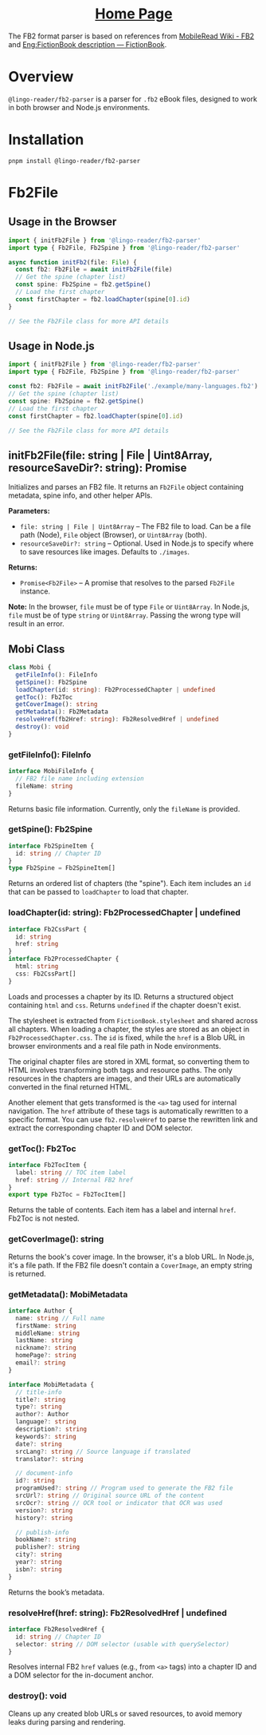 <h1 align="center"><a href="https://github.com/hhk-png/lingo-reader">Home Page</a></h1>

The FB2 format parser is based on references from [MobileRead Wiki - FB2](https://wiki.mobileread.com/wiki/FB2) and [Eng:FictionBook description — FictionBook](http://www.fictionbook.org/index.php/Eng:FictionBook_description).

# Overview

`@lingo-reader/fb2-parser` is a parser for `.fb2` eBook files, designed to work in both browser and Node.js environments.

# Installation

```shell
pnpm install @lingo-reader/fb2-parser
```

# Fb2File

## Usage in the Browser

```typescript
import { initFb2File } from '@lingo-reader/fb2-parser'
import type { Fb2File, Fb2Spine } from '@lingo-reader/fb2-parser'

async function initFb2(file: File) {
  const fb2: Fb2File = await initFb2File(file)
  // Get the spine (chapter list)
  const spine: Fb2Spine = fb2.getSpine()
  // Load the first chapter
  const firstChapter = fb2.loadChapter(spine[0].id)
}

// See the Fb2File class for more API details
```

## Usage in Node.js

```typescript
import { initFb2File } from '@lingo-reader/fb2-parser'
import type { Fb2File, Fb2Spine } from '@lingo-reader/fb2-parser'

const fb2: Fb2File = await initFb2File('./example/many-languages.fb2')
// Get the spine (chapter list)
const spine: Fb2Spine = fb2.getSpine()
// Load the first chapter
const firstChapter = fb2.loadChapter(spine[0].id)

// See the Fb2File class for more API details
```

## initFb2File(file: string | File | Uint8Array, resourceSaveDir?: string): Promise

Initializes and parses an FB2 file. It returns an `Fb2File` object containing metadata, spine info, and other helper APIs.

**Parameters:**

- `file: string | File | Uint8Array` – The FB2 file to load. Can be a file path (Node), `File` object (Browser), or `Uint8Array` (both).
- `resourceSaveDir?: string` – Optional. Used in Node.js to specify where to save resources like images. Defaults to `./images`.

**Returns:**

- `Promise<Fb2File>` – A promise that resolves to the parsed `Fb2File` instance.

**Note:**
In the browser, `file` must be of type `File` or `Uint8Array`.
In Node.js, `file` must be of type `string` or `Uint8Array`. Passing the wrong type will result in an error.

## Mobi Class

```typescript
class Mobi {
  getFileInfo(): FileInfo
  getSpine(): Fb2Spine
  loadChapter(id: string): Fb2ProcessedChapter | undefined
  getToc(): Fb2Toc
  getCoverImage(): string
  getMetadata(): Fb2Metadata
  resolveHref(fb2Href: string): Fb2ResolvedHref | undefined
  destroy(): void
}
```

### getFileInfo(): FileInfo

```typescript
interface MobiFileInfo {
  // FB2 file name including extension
  fileName: string
}
```

Returns basic file information. Currently, only the `fileName` is provided.

### getSpine(): Fb2Spine

```typescript
interface Fb2SpineItem {
  id: string // Chapter ID
}
type Fb2Spine = Fb2SpineItem[]
```

Returns an ordered list of chapters (the "spine"). Each item includes an `id` that can be passed to `loadChapter` to load that chapter.

### loadChapter(id: string): Fb2ProcessedChapter | undefined

```typescript
interface Fb2CssPart {
  id: string
  href: string
}
interface Fb2ProcessedChapter {
  html: string
  css: Fb2CssPart[]
}
```

Loads and processes a chapter by its ID. Returns a structured object containing `html` and `css`. Returns `undefined` if the chapter doesn't exist.

The stylesheet is extracted from `FictionBook.stylesheet` and shared across all chapters. When loading a chapter, the styles are stored as an object in `Fb2ProcessedChapter.css`. The `id` is fixed, while the `href` is a Blob URL in browser environments and a real file path in Node environments.

The original chapter files are stored in XML format, so converting them to HTML involves transforming both tags and resource paths. The only resources in the chapters are images, and their URLs are automatically converted in the final returned HTML.

Another element that gets transformed is the `<a>` tag used for internal navigation. The `href` attribute of these tags is automatically rewritten to a specific format. You can use `fb2.resolveHref` to parse the rewritten link and extract the corresponding chapter ID and DOM selector.

### getToc(): Fb2Toc

```typescript
interface Fb2TocItem {
  label: string // TOC item label
  href: string // Internal FB2 href
}
export type Fb2Toc = Fb2TocItem[]
```

Returns the table of contents. Each item has a label and internal `href`. Fb2Toc is not nested.

### getCoverImage(): string

Returns the book's cover image. In the browser, it's a blob URL. In Node.js, it's a file path. If the FB2 file doesn't contain a `CoverImage`, an empty string is returned.

### getMetadata(): MobiMetadata

```typescript
interface Author {
  name: string // Full name
  firstName: string
  middleName: string
  lastName: string
  nickname?: string
  homePage?: string
  email?: string
}

interface MobiMetadata {
  // title-info
  title?: string
  type?: string
  author?: Author
  language?: string
  description?: string
  keywords?: string
  date?: string
  srcLang?: string // Source language if translated
  translator?: string

  // document-info
  id?: string
  programUsed?: string // Program used to generate the FB2 file
  srcUrl?: string // Original source URL of the content
  srcOcr?: string // OCR tool or indicator that OCR was used
  version?: string
  history?: string

  // publish-info
  bookName?: string
  publisher?: string
  city?: string
  year?: string
  isbn?: string
}
```

Returns the book’s metadata.

### resolveHref(href: string): Fb2ResolvedHref | undefined

```typescript
interface Fb2ResolvedHref {
  id: string // Chapter ID
  selector: string // DOM selector (usable with querySelector)
}
```

Resolves internal FB2 `href` values (e.g., from `<a>` tags) into a chapter ID and a DOM selector for the in-document anchor.

### destroy(): void

Cleans up any created blob URLs or saved resources, to avoid memory leaks during parsing and rendering.

